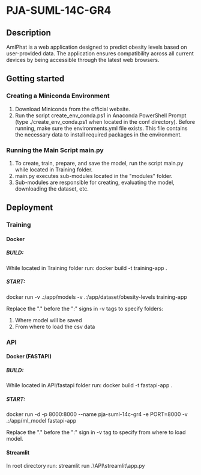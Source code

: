 # PJA-SUML-14C-GR4

## Description

AmIPhat is a web application designed to predict obesity levels based on user-provided data. The application ensures compatibility across all current devices by being accessible through the latest web browsers.

## Getting started

### Creating a Miniconda Environment

1. Download Miniconda from the official website.
2. Run the script create_env_conda.ps1 in Anaconda PowerShell Prompt (type ./create_env_conda.ps1 when located in the conf directory). Before running, make sure the environments.yml file exists. This file contains the necessary data to install required packages in the environment.

### Running the Main Script main.py

1. To create, train, prepare, and save the model, run the script main.py while located in Training folder.
2. main.py executes sub-modules located in the "modules" folder.
3. Sub-modules are responsible for creating, evaluating the model, downloading the dataset, etc.

## Deployment

### Training

#### Docker

##### BUILD:

While located in Training folder run: docker build -t training-app .

##### START:

docker run -v .:/app/models -v .:/app/dataset/obesity-levels training-app

Replace the "." before the ":" signs in -v tags to specify folders:

1. Where model will be saved
2. From where to load the csv data

### API

#### Docker (FASTAPI)

##### BUILD:

While located in API/fastapi folder run: docker build -t fastapi-app .

##### START:

docker run -d -p 8000:8000 --name pja-suml-14c-gr4 -e PORT=8000 -v .:/app/ml_model fastapi-app

Replace the "." before the ":" sign in -v tag to specify from where to load model.

#### Streamlit

In root directory run:
streamlit run .\API\streamlit\app.py
